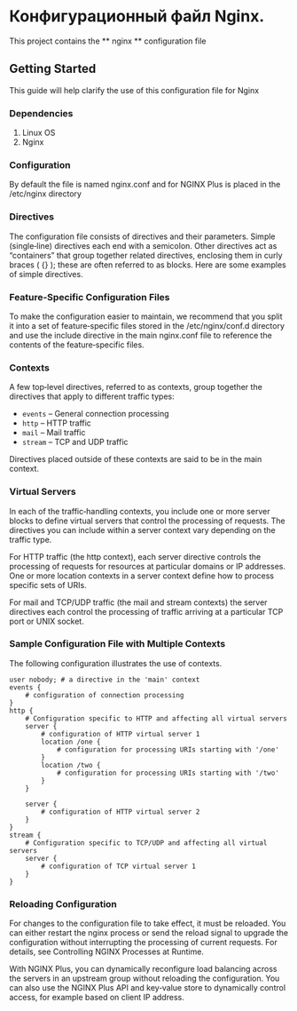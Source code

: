 # Конфигурационный файл Nginx.
  This project contains the ** nginx ** configuration file 

## Getting Started
  This guide will help clarify the use of this configuration file for Nginx

### Dependencies
1. Linux OS
2. Nginx

### Configuration
  By default the file is named nginx.conf and for NGINX Plus is placed in the /etc/nginx directory

### Directives
  The configuration file consists of directives and their parameters. Simple (single‑line) directives each end with a semicolon. Other directives act as “containers” that group together related directives, enclosing them in curly braces ( {} ); these are often referred to as blocks. Here are some examples of simple directives.

### Feature-Specific Configuration Files
  To make the configuration easier to maintain, we recommend that you split it into a set of feature‑specific files stored in the /etc/nginx/conf.d directory and use the include directive in the main nginx.conf file to reference the contents of the feature‑specific files.

### Contexts
  A few top‑level directives, referred to as contexts, group together the directives that apply to different traffic types:

  * `events` – General connection processing
  * `http` – HTTP traffic
  * `mail` – Mail traffic
  * `stream` – TCP and UDP traffic

  Directives placed outside of these contexts are said to be in the main context.

### Virtual Servers
  In each of the traffic‑handling contexts, you include one or more server blocks to define virtual servers that control the processing of requests. The directives you can include within a server context vary depending on the traffic type.

  For HTTP traffic (the http context), each server directive controls the processing of requests for resources at particular domains or IP addresses. One or more location contexts in a server context define how to process specific sets of URIs.

  For mail and TCP/UDP traffic (the mail and stream contexts) the server directives each control the processing of traffic arriving at a particular TCP port or UNIX socket.

### Sample Configuration File with Multiple Contexts
  The following configuration illustrates the use of contexts.

    user nobody; # a directive in the 'main' context
    events {
        # configuration of connection processing
    }
    http {
        # Configuration specific to HTTP and affecting all virtual servers  
        server {
            # configuration of HTTP virtual server 1       
            location /one {
                # configuration for processing URIs starting with '/one'
            }
            location /two {
                # configuration for processing URIs starting with '/two'
            }
        } 
        
        server {
            # configuration of HTTP virtual server 2
        }
    }
    stream {
        # Configuration specific to TCP/UDP and affecting all virtual servers
        server {
            # configuration of TCP virtual server 1 
        }
    }

### Reloading Configuration
  For changes to the configuration file to take effect, it must be reloaded. You can either restart the nginx process or send the reload signal to upgrade the configuration without interrupting the processing of current requests. For details, see Controlling NGINX Processes at Runtime.

  With NGINX Plus, you can dynamically reconfigure load balancing across the servers in an upstream group without reloading the configuration. You can also use the NGINX Plus API and key‑value store to dynamically control access, for example based on client IP address.